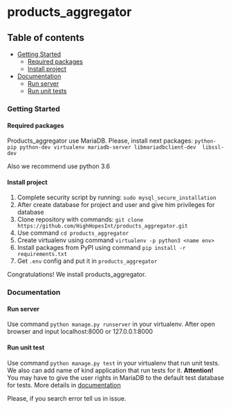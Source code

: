 # products_aggregator

## Table of contents


* [Getting Started](#Getting-Started)
  * [Required packages](#Required-packages)
  * [Install project](#Install-project)
* [Documentation](#Documentation)
  * [Run server](#Run-server)
  * [Run unit tests](#Run-unit-tests)

### Getting Started

#### Required packages

Products_aggregator use MariaDB. Please, install next packages:
`python-pip python-dev virtualenv mariadb-server libmariadbclient-dev 
libssl-dev`

Also we recommend use python 3.6

#### Install project

1. Complete security script by running:
`sudo mysql_secure_installation`
2. After create database for project and user and give him privileges
for database
3. Clone repository with commands:
`git clone https://github.com/HighHopesInt/products_aggregator.git`
4. Use command `cd products_aggregator` 
5. Create virtualenv using command `virtualenv -p python3 <name env>`
6. Install packages from PyPI using command `pip install -r requirements.txt`
7. Get `.env` config and put it in `products_aggregator`

Congratulations! We install products_aggregator.

### Documentation 

#### Run server

Use command `python manage.py runserver` in your virtualenv.
After open browser and input localhost:8000 or 127.0.0.1:8000

#### Run unit test

Use command `python manage.py test` in your virtualenv that run unit tests.
We also can add name of kind application that run tests for it. **Attention!** You may have to give the user rights in MariaDB to the default test database for tests. More details in [documentation](https://docs.djangoproject.com/en/2.2/topics/testing/overview/#the-test-database)

Please, if you search error tell us in issue.